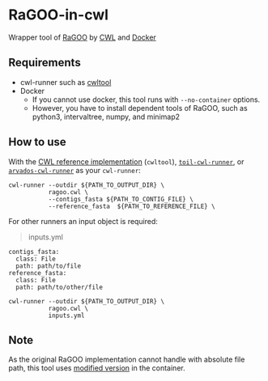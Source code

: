 # RaGOO-in-cwl
Wrapper tool of [RaGOO](https://github.com/malonge/RaGOO) by [CWL](https://github.com/common-workflow-language/common-workflow-language) and [Docker](https://www.docker.com)

## Requirements

* cwl-runner such as [cwltool](https://github.com/common-workflow-language/cwltool)
* Docker
    * If you cannot use docker, this tool runs with `--no-container` options.
    * However, you have to install dependent tools of RaGOO, such as python3, intervaltree, numpy, and minimap2


## How to use

With the [CWL reference implementation](https://github.com/common-workflow-language/cwltool/) (`cwltool`), [`toil-cwl-runner`](https://toil.readthedocs.io/en/latest/running/cwl.html), or [`arvados-cwl-runner`](https://dev.arvados.org/projects/arvados/wiki/Running_Common_Workflow_Language_%28CWL%29_workflows_on_Arvados) as your `cwl-runner`:

```
cwl-runner --outdir ${PATH_TO_OUTPUT_DIR} \
           ragoo.cwl \
           --contigs_fasta ${PATH_TO_CONTIG_FILE} \
           --reference_fasta  ${PATH_TO_REFERENCE_FILE} \
```

For other runners an input object is required:
> inputs.yml
```
contigs_fasta:
  class: File
  path: path/to/file
reference_fasta:
  class: File
  path: path/to/other/file
```

```
cwl-runner --outdir ${PATH_TO_OUTPUT_DIR} \
           ragoo.cwl \
           inputs.yml
```

## Note

As the original RaGOO implementation cannot handle with absolute file path, this tool uses [modified version](https://github.com/TaskeHAMANO/RaGOO) in the container.
